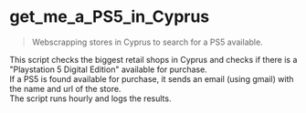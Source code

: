 # get_me_a_PS5_in_Cyprus

> Webscrapping stores in Cyprus to search for a PS5 available.


This script checks the biggest retail shops in Cyprus and checks if there is a "Playstation 5 Digital Edition" available for purchase.<br />
If a PS5 is found available for purchase, it sends an email (using gmail) with the name and url of the store.<br />
The script runs hourly and logs the results. 

